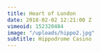 ```yaml
---
title: Heart of London
date: 2018-02-02 12:21:00 Z
vimeoid: 152320484
image: "/uploads/hippo2.jpg"
subtitle: Hippodrome Casino
---
```


